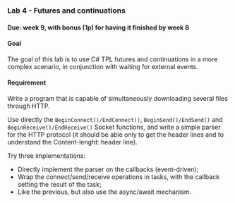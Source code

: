 ### Lab 4 - Futures and continuations
#### Due: week 9, with bonus (1p) for having it finished by week 8
#### Goal
The goal of this lab is to use C# TPL futures and continuations in a more complex scenario, in conjunction with waiting for external events.

#### Requirement
Write a program that is capable of simultaneously downloading several files through HTTP. 

Use directly the `BeginConnect()/EndConnect()`, `BeginSend()/EndSend()` and `BeginReceive()/EndReceive()` Socket functions, and write a simple parser for the HTTP protocol (it should be able only to get the header lines and to understand the Content-lenght: header line).


Try three implementations:
* Directly implement the parser on the callbacks (event-driven);
* Wrap the connect/send/receive operations in tasks, with the callback setting the result of the task;
* Like the previous, but also use the async/await mechanism.